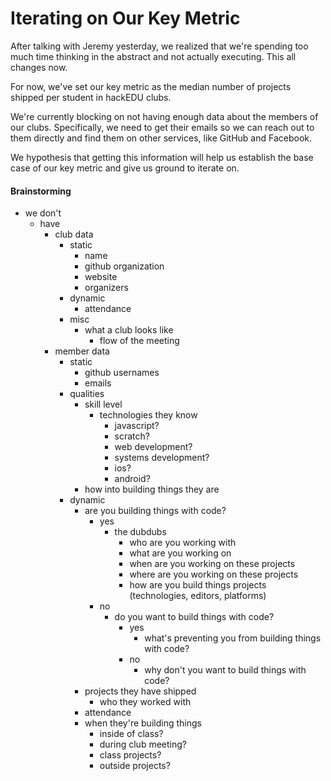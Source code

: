 # Iterating on Our Key Metric

After talking with Jeremy yesterday, we realized that we're spending too much
time thinking in the abstract and not actually executing. This all changes now.

For now, we've set our key metric as the median number of projects shipped per
student in hackEDU clubs.

We're currently blocking on not having enough data about the members of our
clubs. Specifically, we need to get their emails so we can reach out to them
directly and find them on other services, like GitHub and Facebook. 

We hypothesis that getting this information will help us establish the base
case of our key metric and give us ground to iterate on.

#### Brainstorming

- we don't
  - have
    - club data
      - static
        - name
        - github organization
        - website
        - organizers
      - dynamic
        - attendance
      - misc
        - what a club looks like
          - flow of the meeting
    - member data
      - static
        - github usernames
        - emails
      - qualities
        - skill level
          - technologies they know
            - javascript?
            - scratch?
            - web development?
            - systems development?
            - ios?
            - android?
        - how into building things they are
      - dynamic
        - are you building things with code?
          - yes
            - the dubdubs
              - who are you working with
              - what are you working on
              - when are you working on these projects
              - where are you working on these projects
              - how are you build things projects (technologies, editors,
                platforms)
          - no
            - do you want to build things with code?
              - yes
                - what's preventing you from building things with code?
              - no
                - why don't you want to build things with code?
        - projects they have shipped
          - who they worked with
        - attendance
        - when they're building things
          - inside of class?
          - during club meeting?
          - class projects?
          - outside projects?
